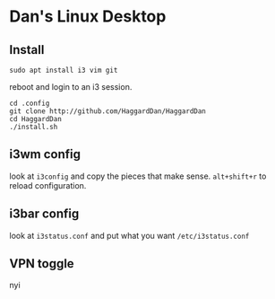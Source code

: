 # Dan's Linux Desktop

## Install

    sudo apt install i3 vim git

reboot and login to an i3 session.

    cd .config
    git clone http://github.com/HaggardDan/HaggardDan
    cd HaggardDan
    ./install.sh


## i3wm config

look at `i3config` and copy the pieces that make sense. `alt+shift+r` to reload configuration.

## i3bar config

look at `i3status.conf` and put what you want `/etc/i3status.conf`

## VPN toggle

nyi
